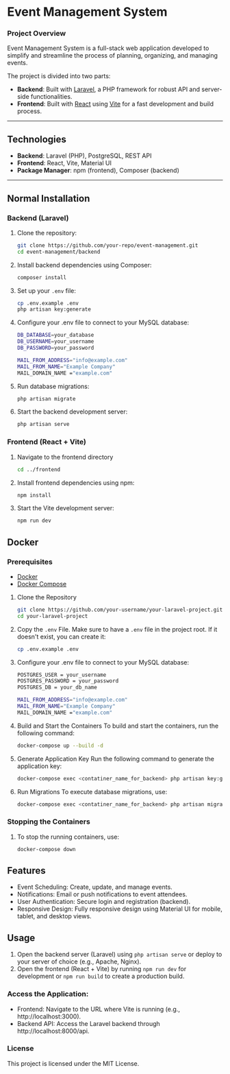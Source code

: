 # Event Management System

### Project Overview
Event Management System is a full-stack web application developed to simplify and streamline the process of planning, organizing, and managing events.

The project is divided into two parts:
- **Backend**: Built with [Laravel](https://laravel.com/), a PHP framework for robust API and server-side functionalities.
- **Frontend**: Built with [React](https://reactjs.org/) using [Vite](https://vitejs.dev/) for a fast development and build process.

---

## Technologies

- **Backend**: Laravel (PHP), PostgreSQL, REST API
- **Frontend**: React, Vite, Material UI
- **Package Manager**: npm (frontend), Composer (backend)

---

## Normal Installation

### Backend (Laravel)

1. Clone the repository:
   ```bash
   git clone https://github.com/your-repo/event-management.git
   cd event-management/backend
   ```
2. Install backend dependencies using Composer:
    ```bash
    composer install
    ```
3. Set up your ```.env``` file:
    ```bash
    cp .env.example .env
    php artisan key:generate
    ```
4. Configure your .env file to connect to your MySQL database:
    ```bash
    DB_DATABASE=your_database
    DB_USERNAME=your_username
    DB_PASSWORD=your_password

    MAIL_FROM_ADDRESS="info@example.com"
    MAIL_FROM_NAME="Example Company"
    MAIL_DOMAIN_NAME ="example.com"
    ```
5. Run database migrations:
    ```bash
    php artisan migrate
    ```
6. Start the backend development server:
    ```bash
    php artisan serve
    ```
### Frontend (React + Vite)

1. Navigate to the frontend directory
   ```bash
   cd ../frontend
   ```
2. Install frontend dependencies using npm:
    ```bash
    npm install
    ```
3. Start the Vite development server:
    ```bash
    npm run dev
    ```
## Docker

### Prerequisites

- [Docker](https://www.docker.com/get-started)
- [Docker Compose](https://docs.docker.com/compose/install/)

 1. Clone the Repository
    ```bash
    git clone https://github.com/your-username/your-laravel-project.git
    cd your-laravel-project
    ```
2. Copy the ```.env``` File. Make sure to have a ```.env``` file in the project root. If it doesn't exist, you can create it:
    ```bash
    cp .env.example .env
    ```

3. Configure your .env file to connect to your MySQL database:
    ```bash
    POSTGRES_USER = your_username
    POSTGRES_PASSWORD = your_password
    POSTGRES_DB = your_db_name

    MAIL_FROM_ADDRESS="info@example.com"
    MAIL_FROM_NAME="Example Company"
    MAIL_DOMAIN_NAME ="example.com"
    ```

4. Build and Start the Containers To build and start the containers, run the following command:
    ```bash
    docker-compose up --build -d
    ```
5. Generate Application Key Run the following command to generate the application key:
    ```bash
    docker-compose exec <contatiner_name_for_backend> php artisan key:generate
    ```
6. Run Migrations To execute database migrations, use:
    ```bash
    docker-compose exec <contatiner_name_for_backend> php artisan migrate
    ```
### Stopping the Containers
1. To stop the running containers, use:
    ```bash
    docker-compose down
    ```
## Features

- Event Scheduling: Create, update, and manage events.
- Notifications: Email or push notifications to event attendees.
- User Authentication: Secure login and registration (backend).
- Responsive Design: Fully responsive design using Material UI for mobile, tablet, and desktop views.

## Usage
1. Open the backend server (Laravel) using ```php artisan serve``` or deploy to your server of choice (e.g., Apache, Nginx).
2. Open the frontend (React + Vite) by running ```npm run dev``` for development or ```npm run build``` to create a production build.
### Access the Application:
- Frontend: Navigate to the URL where Vite is running (e.g., http://localhost:3000).
- Backend API: Access the Laravel backend through http://localhost:8000/api.

### License
This project is licensed under the MIT License.
